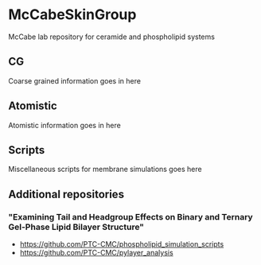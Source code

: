 # McCabeSkinGroup
McCabe lab repository for ceramide and phospholipid systems

## CG
Coarse grained information goes in here
## Atomistic
Atomistic information goes in here
## Scripts
Miscellaneous scripts for membrane simulations goes here
## Additional repositories
### "Examining Tail and Headgroup Effects on Binary and Ternary Gel-Phase Lipid Bilayer Structure"
* https://github.com/PTC-CMC/phospholipid_simulation_scripts
* https://github.com/PTC-CMC/pylayer_analysis
